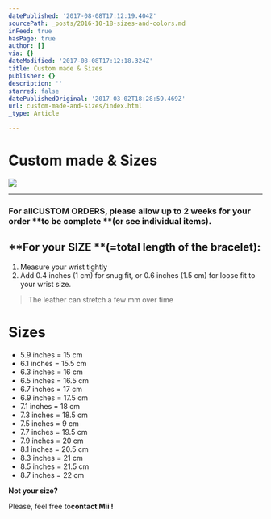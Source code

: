 ```yaml
---
datePublished: '2017-08-08T17:12:19.404Z'
sourcePath: _posts/2016-10-18-sizes-and-colors.md
inFeed: true
hasPage: true
author: []
via: {}
dateModified: '2017-08-08T17:12:18.324Z'
title: Custom made & Sizes
publisher: {}
description: ''
starred: false
datePublishedOriginal: '2017-03-02T18:28:59.469Z'
url: custom-made-and-sizes/index.html
_type: Article

---
```

# **Custom made & Sizes**
![](https://the-grid-user-content.s3-us-west-2.amazonaws.com/8be0d95a-5708-4ab1-b1a6-ddd2261abc89.jpg)

---

### **For **all**CUSTOM ORDERS**, please allow **up to 2 weeks** for your order **to be complete **(or see individual items).

## **For your SIZE **(=total length of the bracelet):

1. Measure your wrist tightly
2. Add 0.4 inches (1 cm) for snug fit, or 0.6 inches (1.5 cm) for loose fit to your wrist size.

> The leather can stretch a few mm over time

# **Sizes**

* 5.9 inches = 15 cm
* 6.1 inches = 15.5 cm
* 6.3 inches = 16 cm
* 6.5 inches = 16.5 cm
* 6.7 inches = 17 cm
* 6.9 inches = 17.5 cm
* 7.1 inches = 18 cm
* 7.3 inches = 18.5 cm
* 7.5 inches = 9 cm
* 7.7 inches = 19.5 cm
* 7.9 inches = 20 cm
* 8.1 inches = 20.5 cm
* 8.3 inches = 21 cm
* 8.5 inches = 21.5 cm
* 8.7 inches = 22 cm

**Not your size?**

Please, feel free to**contact Mii !**